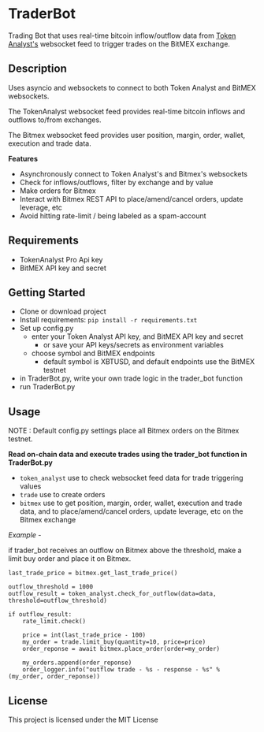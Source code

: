 # TraderBot

Trading Bot that uses real-time bitcoin inflow/outflow data from [Token Analyst's](https://www.tokenanalyst.io/) websocket feed 
to trigger trades on the BitMEX exchange.


## Description

Uses asyncio and websockets to connect to both Token Analyst and BitMEX websockets. 

The TokenAnalyst websocket feed provides real-time bitcoin inflows and outflows to/from exchanges.

The Bitmex websocket feed provides user position, margin, order, wallet, execution and trade data.


**Features**

- Asynchronously connect to Token Analyst's and Bitmex's websockets
- Check for inflows/outflows, filter by exchange and by value
- Make orders for Bitmex
- Interact with Bitmex REST API to place/amend/cancel orders, update leverage, etc
- Avoid hitting rate-limit / being labeled as a spam-account


## Requirements

- TokenAnalyst Pro Api key
- BitMEX API key and secret


## Getting Started

- Clone or download project
- Install requirements: `pip install -r requirements.txt`
- Set up config.py 
    - enter your Token Analyst API key, and BitMEX API key and secret
        - or save your API keys/secrets as environment variables
    - choose symbol and BitMEX endpoints 
        - default symbol is XBTUSD, and default endpoints use the BitMEX testnet
- in TraderBot.py, write your own trade logic in the trader_bot function 
- run TraderBot.py 


## Usage

NOTE : Default config.py settings place all Bitmex orders on the Bitmex testnet.


**Read on-chain data and execute trades using the trader_bot function in TraderBot.py**

- `token_analyst` use to check websocket feed data for trade triggering values
- `trade` use to create orders 
- `bitmex` use to get position, margin, order, wallet, execution and trade data, and to place/amend/cancel orders, update leverage, etc on the Bitmex exchange

*Example* - 

if trader_bot receives an outflow on Bitmex above the threshold, make a limit buy order and place it on Bitmex. 
```
last_trade_price = bitmex.get_last_trade_price()

outflow_threshold = 1000
outflow_result = token_analyst.check_for_outflow(data=data, threshold=outflow_threshold)

if outflow_result:
    rate_limit.check()
    
    price = int(last_trade_price - 100)
    my_order = trade.limit_buy(quantity=10, price=price)
    order_reponse = await bitmex.place_order(order=my_order)
    
    my_orders.append(order_reponse)
    order_logger.info("outflow trade - %s - response - %s" % (my_order, order_reponse))
```


## License

This project is licensed under the MIT License 


